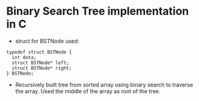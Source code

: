 # Binary Search Tree implementation in C
* struct for BSTNode used:

```
typedef struct BSTNode {
  int data;
  struct BSTNode* left;
  struct BSTNode* right;
} BSTNode;
```

* Recursively built tree from sorted array using binary search to traverse the array. Used the middle of the array as root of the tree.
